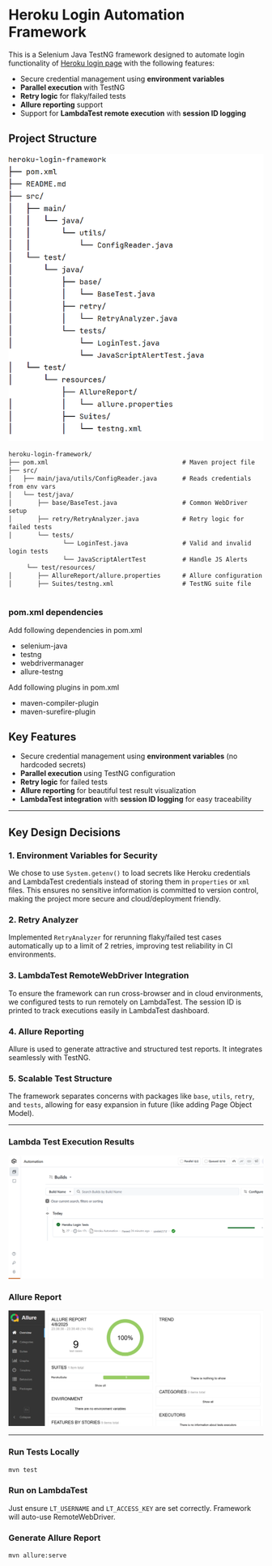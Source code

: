 # Heroku Login Automation Framework

This is a Selenium Java TestNG framework designed to automate login functionality of [Heroku login page](https://the-internet.herokuapp.com/login) with the following features:

- Secure credential management using **environment variables**
- **Parallel execution** with TestNG
- **Retry logic** for flaky/failed tests
- **Allure reporting** support
- Support for **LambdaTest remote execution** with **session ID logging**

## Project Structure

![img_2.png](img_2.png)

```
heroku-login-framework/
├── pom.xml                                     # Maven project file            
├── src/
│   ├── main/java/utils/ConfigReader.java       # Reads credentials from env vars
│   └── test/java/
│       ├── base/BaseTest.java                  # Common WebDriver setup
│       ├── retry/RetryAnalyzer.java            # Retry logic for failed tests
│       └── tests/
               └── LoginTest.java               # Valid and invalid login tests
               └── JavaScriptAlertTest          # Handle JS Alerts
     └── test/resources/
│       ├── AllureReport/allure.properties      # Allure configuration
│       ├── Suites/testng.xml                   # TestNG suite file


```

### pom.xml dependencies
Add following dependencies in pom.xml

- selenium-java
- testng
- webdrivermanager
- allure-testng

Add following plugins in pom.xml

- maven-compiler-plugin
- maven-surefire-plugin

## Key Features
- Secure credential management using **environment variables** (no hardcoded secrets)
- **Parallel execution** using TestNG configuration
- **Retry logic** for failed tests
- **Allure reporting** for beautiful test result visualization
- **LambdaTest integration** with **session ID logging** for easy traceability



------------


## Key Design Decisions

### 1. **Environment Variables for Security**
We chose to use `System.getenv()` to load secrets like Heroku credentials and LambdaTest credentials instead of storing them in `properties` or `xml` files. This ensures no sensitive information is committed to version control, making the project more secure and cloud/deployment friendly.

### 2. **Retry Analyzer**
Implemented `RetryAnalyzer` for rerunning flaky/failed test cases automatically up to a limit of 2 retries, improving test reliability in CI environments.

### 3. **LambdaTest RemoteWebDriver Integration**
To ensure the framework can run cross-browser and in cloud environments, we configured tests to run remotely on LambdaTest. The session ID is printed to track executions easily in LambdaTest dashboard.

### 4. **Allure Reporting**
Allure is used to generate attractive and structured test reports. It integrates seamlessly with TestNG.

### 5. **Scalable Test Structure**
The framework separates concerns with packages like `base`, `utils`, `retry`, and `tests`, allowing for easy expansion in future (like adding Page Object Model).


------------

### Lambda Test Execution Results

![img_4.png](img_4.png)

### Allure Report

![img_3.png](img_3.png)


-------------


### Run Tests Locally

```bash
mvn test
```


### Run on LambdaTest
Just ensure `LT_USERNAME` and `LT_ACCESS_KEY` are set correctly. Framework will auto-use RemoteWebDriver.

### Generate Allure Report

```bash
mvn allure:serve